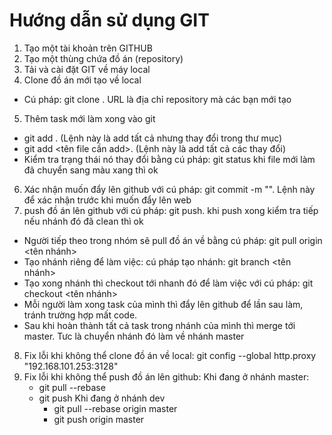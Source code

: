 # Hướng dẫn sử dụng GIT
1. Tạo một tài khoản trên GITHUB
2. Tạo một thùng chứa đồ án (repository)
3. Tải và cài đặt GIT về máy local
4. Clone đồ án mới tạo về local
  - Cú pháp: git clone <URL>. URL là địa chỉ repository mà các bạn mới tạo
5. Thêm task mới làm xong vào git
  - git add . (Lệnh này là add tất cả nhưng thay đổi trong thư mục)
  - git add <tên file cần add>. (Lệnh này là add tất cả các thay đổi)
  - Kiểm tra trạng thái nó thay đổi bằng cú pháp: git status khi file mới làm đã chuyển sang màu xang thì ok
6. Xác nhận muốn đẩy lên github với cú pháp: git commit -m "". Lệnh này để xác nhận trước khi muốn đẩy lên web
7. push đồ án lên github với cú pháp: git push. khi push xong kiểm tra tiếp nếu nhánh đó đã clean thì ok
- Người tiếp theo trong nhóm sẽ pull đồ án về bằng cú pháp: git pull origin <tên nhánh>
- Tạo nhánh riêng để làm việc: cú pháp tạo nhánh: git branch <tên nhánh>
- Tạo xong nhánh thì checkout tới nhanh đó để làm việc với  cú pháp: git checkout <tên nhánh>
- Mỗi người làm xong task của mình thì đẩy lên github để lần sau làm, tránh trường hợp mất code.
- Sau khi hoàn thành tất cả task trong nhánh của mình thì merge tới master. Tưc là chuyển nhánh đó làm về nhánh master
8. Fix lỗi khi không thể clone đồ án về local: git config --global http.proxy "192.168.101.253:3128"
9. Fix lỗi khi không thể push đồ án lên github:
  Khi đang ở nhánh master:
      - git pull --rebase
      - git push
  Khi đang ở nhánh dev
        + git pull --rebase origin master
        + git push origin master

